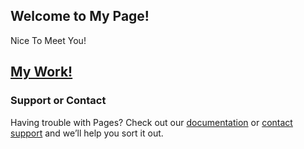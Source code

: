 ## Welcome to My Page!
   Nice To Meet You!

## [My Work!](https://github.com/huakaiwuxv/huakaiwuxv.github.io/tree/master/file/acmti.md)

### Support or Contact

Having trouble with Pages? Check out our [documentation](https://help.github.com/categories/github-pages-basics/) or [contact support](https://github.com/contact) and we’ll help you sort it out.
